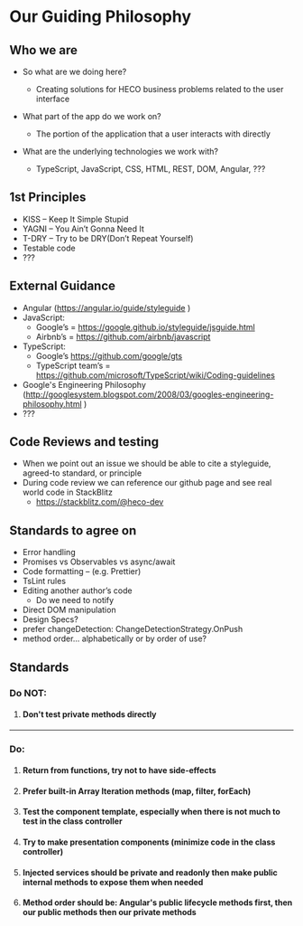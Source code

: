 # Our Guiding Philosophy

## Who we are
- So what are we doing here?
  - Creating solutions for HECO business problems related to the user interface

- What part of the app do we work on?
  - The portion of the application that a user interacts with directly

- What are the underlying technologies we work with?
  - TypeScript, JavaScript, CSS, HTML, REST, DOM, Angular, ???

## 1st Principles
- KISS – Keep It Simple Stupid
- YAGNI – You Ain’t Gonna Need It
- T-DRY – Try to be DRY(Don’t Repeat Yourself)
- Testable code
- ??? 

## External Guidance
- Angular (https://angular.io/guide/styleguide )
- JavaScript:
  - Google’s = https://google.github.io/styleguide/jsguide.html
  - Airbnb’s = https://github.com/airbnb/javascript 
- TypeScript:
  - Google’s https://github.com/google/gts
  - TypeScript team’s = https://github.com/microsoft/TypeScript/wiki/Coding-guidelines
- Google's Engineering Philosophy (http://googlesystem.blogspot.com/2008/03/googles-engineering-philosophy.html )
- ???

## Code Reviews and testing
- When we point out an issue we should be able to cite a styleguide, agreed-to standard, or principle
- During code review we can reference our github page and see real world code in StackBlitz
  - https://stackblitz.com/@heco-dev

## Standards to agree on
- Error handling
- Promises vs Observables vs async/await
- Code formatting – (e.g. Prettier)
- TsLint rules
- Editing another author’s code
  - Do we need to notify
- Direct DOM manipulation
- Design Specs?
- prefer changeDetection: ChangeDetectionStrategy.OnPush
- method order... alphabetically or by order of use?

## Standards
### Do NOT:
  1. #### Don't test private methods directly

---

### Do:
  1. #### Return from functions, try not to have side-effects
  2. #### Prefer built-in Array Iteration methods (map, filter, forEach)
  3. #### Test the component template, especially when there is not much to test in the class controller
  4. #### Try to make presentation components (minimize code in the class controller)
  5. #### Injected services should be private and readonly then make public internal methods to expose them when needed
  6. #### Method order should be: Angular's public lifecycle methods first, then our public methods then our private methods
